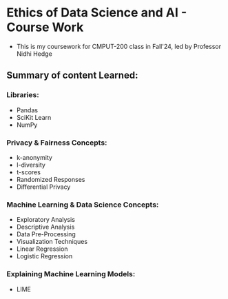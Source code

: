 # Ethics of Data Science and AI - Course Work
- This is my coursework for CMPUT-200 class in Fall'24, led by Professor Nidhi Hedge

## Summary of content Learned:

### Libraries:
- Pandas
- SciKit Learn
- NumPy

### Privacy & Fairness Concepts:
- k-anonymity
- l-diversity
- t-scores
- Randomized Responses
- Differential Privacy

### Machine Learning & Data Science Concepts:
- Exploratory Analysis
- Descriptive Analysis
- Data Pre-Processing
- Visualization Techniques
- Linear Regression
- Logistic Regression

### Explaining Machine Learning Models:
- LIME